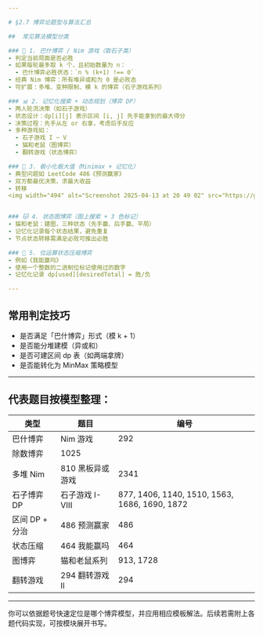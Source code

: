 ```yaml
---

# §2.7 博弈论题型与算法汇总

##  常见算法模型分类

### 🎲 1. 巴什博弈 / Nim 游戏（取石子类）
- 判定当前局面是否必胜
- 如果每轮最多取 k 个，且初始数量为 n：
  - 巴什博弈必胜状态：`n % (k+1) !== 0`
- 经典 Nim 博弈：所有堆异或和为 0 是必败态
- 可扩展：多堆、变种限制、模 k 的博弈（石子游戏系列）

### 📊 2. 记忆化搜索 + 动态规划（博弈 DP）
- 两人轮流决策（如石子游戏）
- 状态设计：dp[i][j] 表示区间 [i, j] 先手能拿到的最大得分
- 决策过程：先手从左 or 右拿，考虑后手反应
- 多种游戏如：
  - 石子游戏 I ~ V
  - 猫和老鼠（图博弈）
  - 翻转游戏（状态博弈）

### 🧠 3. 极小化极大值（Minimax + 记忆化）
- 典型问题如 LeetCode 486《预测赢家》
- 双方都最优决策，求最大收益
- 转移
<img width="494" alt="Screenshot 2025-04-13 at 20 49 02" src="https://github.com/user-attachments/assets/d8040630-17c6-480f-aa03-52487bae1158" />


### 🐱 4. 状态图博弈（图上搜索 + 3 色标记）
- 猫和老鼠：建图，三种状态（先手赢、后手赢、平局）
- 记忆化记录每个状态结果，避免重复
- 节点状态转移需满足必败可推出必胜

### 🔢 5. 位运算状态压缩博弈
- 例如《我能赢吗》
- 使用一个整数的二进制位标记使用过的数字
- 记忆化记录 dp[used][desiredTotal] = 胜/负

---
```


##  常用判定技巧

- 是否满足「巴什博弈」形式（模 k + 1）
- 是否能分堆建模（异或和）
- 是否可建区间 dp 表（如两端拿牌）
- 是否能转化为 MinMax 策略模型

---

##  代表题目按模型整理：

| 类型 | 题目 | 编号 |
|------|------|------|
| 巴什博弈 | Nim 游戏 | 292 |
| 除数博弈 | 1025 |
| 多堆 Nim | 810 黑板异或游戏 | 2341 |
| 石子博弈 DP | 石子游戏 I-VIII | 877, 1406, 1140, 1510, 1563, 1686, 1690, 1872 |
| 区间 DP + 分治 | 486 预测赢家 | 486 |
| 状态压缩 | 464 我能赢吗 | 464 |
| 图博弈 | 猫和老鼠系列 | 913, 1728 |
| 翻转游戏 | 294 翻转游戏 II | 294 |

---

你可以依据题号快速定位是哪个博弈模型，并应用相应模板解法。后续若需附上各题代码实现，可按模块展开书写。

